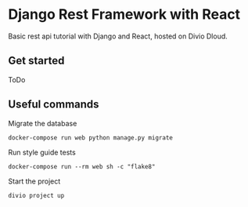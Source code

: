 # Django Rest Framework with React
Basic rest api tutorial with Django and React, hosted on Divio Dloud.

## Get started
ToDo

## Useful commands

Migrate the database
```
docker-compose run web python manage.py migrate
```

Run style guide tests
```
docker-compose run --rm web sh -c "flake8"
```

Start the project
```
divio project up
```